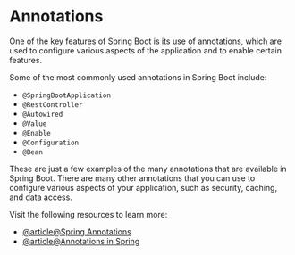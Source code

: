 # Annotations

One of the key features of Spring Boot is its use of annotations, which are used to configure various aspects of the application and to enable certain features.

Some of the most commonly used annotations in Spring Boot include:

*   `@SpringBootApplication`
*   `@RestController`
*   `@Autowired`
*   `@Value`
*   `@Enable`
*   `@Configuration`
*   `@Bean`

These are just a few examples of the many annotations that are available in Spring Boot. There are many other annotations that you can use to configure various aspects of your application, such as security, caching, and data access.

Visit the following resources to learn more:

- [@article@Spring Annotations](https://www.digitalocean.com/community/tutorials/spring-annotations)
- [@article@Annotations in Spring](https://www.techferry.com/articles/spring-annotations.html)